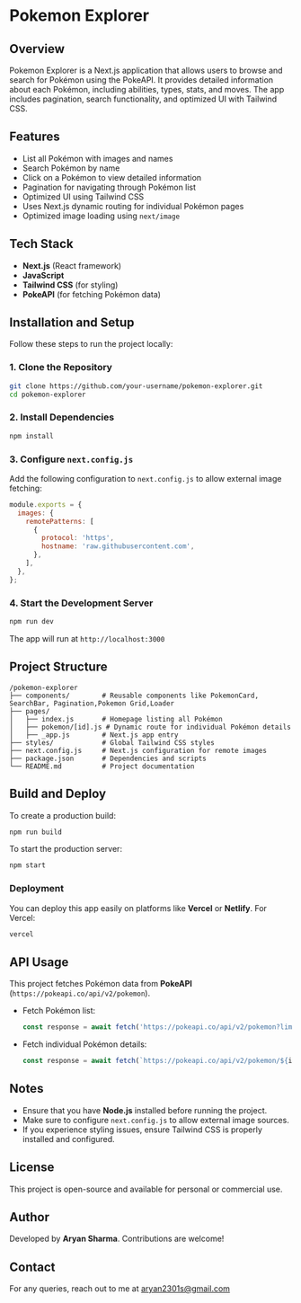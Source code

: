 # Pokemon Explorer

## Overview
Pokemon Explorer is a Next.js application that allows users to browse and search for Pokémon using the PokeAPI. It provides detailed information about each Pokémon, including abilities, types, stats, and moves. The app includes pagination, search functionality, and optimized UI with Tailwind CSS.

## Features
- List all Pokémon with images and names
- Search Pokémon by name
- Click on a Pokémon to view detailed information
- Pagination for navigating through Pokémon list
- Optimized UI using Tailwind CSS
- Uses Next.js dynamic routing for individual Pokémon pages
- Optimized image loading using `next/image`

## Tech Stack
- **Next.js** (React framework)
- **JavaScript**
- **Tailwind CSS** (for styling)
- **PokeAPI** (for fetching Pokémon data)

## Installation and Setup
Follow these steps to run the project locally:

### 1. Clone the Repository
```bash
git clone https://github.com/your-username/pokemon-explorer.git
cd pokemon-explorer
```

### 2. Install Dependencies
```bash
npm install
```

### 3. Configure `next.config.js`
Add the following configuration to `next.config.js` to allow external image fetching:
```js
module.exports = {
  images: {
    remotePatterns: [
      {
        protocol: 'https',
        hostname: 'raw.githubusercontent.com',
      },
    ],
  },
};
```

### 4. Start the Development Server
```bash
npm run dev
```
The app will run at `http://localhost:3000`

## Project Structure
```
/pokemon-explorer
├── components/        # Reusable components like PokemonCard, SearchBar, Pagination,Pokemon Grid,Loader
├── pages/
│   ├── index.js       # Homepage listing all Pokémon
│   ├── pokemon/[id].js # Dynamic route for individual Pokémon details
│   ├── _app.js        # Next.js app entry
├── styles/            # Global Tailwind CSS styles
├── next.config.js     # Next.js configuration for remote images
├── package.json       # Dependencies and scripts
└── README.md          # Project documentation
```

## Build and Deploy
To create a production build:
```bash
npm run build
```
To start the production server:
```bash
npm start
```

### Deployment
You can deploy this app easily on platforms like **Vercel** or **Netlify**.
For Vercel:
```bash
vercel
```

## API Usage
This project fetches Pokémon data from **PokeAPI** (`https://pokeapi.co/api/v2/pokemon`).

- Fetch Pokémon list:
  ```js
  const response = await fetch('https://pokeapi.co/api/v2/pokemon?limit=20&offset=0');
  ```
- Fetch individual Pokémon details:
  ```js
  const response = await fetch(`https://pokeapi.co/api/v2/pokemon/${id}`);
  ```

## Notes
- Ensure that you have **Node.js** installed before running the project.
- Make sure to configure `next.config.js` to allow external image sources.
- If you experience styling issues, ensure Tailwind CSS is properly installed and configured.

## License
This project is open-source and available for personal or commercial use.

## Author
Developed by **Aryan Sharma**. Contributions are welcome!

## Contact

For any queries, reach out to me at aryan2301s@gmail.com

